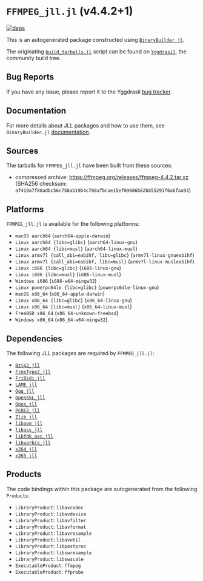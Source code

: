 # `FFMPEG_jll.jl` (v4.4.2+1)

[![deps](https://juliahub.com/docs/FFMPEG_jll/deps.svg)](https://juliahub.com/ui/Packages/FFMPEG_jll/uSD0T?page=2)

This is an autogenerated package constructed using [`BinaryBuilder.jl`](https://github.com/JuliaPackaging/BinaryBuilder.jl).

The originating [`build_tarballs.jl`](https://github.com/JuliaPackaging/Yggdrasil/blob/0d639f67d4c7ab887caac9f084c81459e43c7bba/F/FFMPEG/FFMPEG/build_tarballs.jl) script can be found on [`Yggdrasil`](https://github.com/JuliaPackaging/Yggdrasil/), the community build tree.

## Bug Reports

If you have any issue, please report it to the Yggdrasil [bug tracker](https://github.com/JuliaPackaging/Yggdrasil/issues).

## Documentation

For more details about JLL packages and how to use them, see `BinaryBuilder.jl` [documentation](https://docs.binarybuilder.org/stable/jll/).

## Sources

The tarballs for `FFMPEG_jll.jl` have been built from these sources:

* compressed archive: https://ffmpeg.org/releases/ffmpeg-4.4.2.tar.xz (SHA256 checksum: `af419a7f88adbc56c758ab19b4c708afbcae15ef09606b82b855291f6a6faa93`)

## Platforms

`FFMPEG_jll.jl` is available for the following platforms:

* `macOS aarch64` (`aarch64-apple-darwin`)
* `Linux aarch64 {libc=glibc}` (`aarch64-linux-gnu`)
* `Linux aarch64 {libc=musl}` (`aarch64-linux-musl`)
* `Linux armv7l {call_abi=eabihf, libc=glibc}` (`armv7l-linux-gnueabihf`)
* `Linux armv7l {call_abi=eabihf, libc=musl}` (`armv7l-linux-musleabihf`)
* `Linux i686 {libc=glibc}` (`i686-linux-gnu`)
* `Linux i686 {libc=musl}` (`i686-linux-musl`)
* `Windows i686` (`i686-w64-mingw32`)
* `Linux powerpc64le {libc=glibc}` (`powerpc64le-linux-gnu`)
* `macOS x86_64` (`x86_64-apple-darwin`)
* `Linux x86_64 {libc=glibc}` (`x86_64-linux-gnu`)
* `Linux x86_64 {libc=musl}` (`x86_64-linux-musl`)
* `FreeBSD x86_64` (`x86_64-unknown-freebsd`)
* `Windows x86_64` (`x86_64-w64-mingw32`)

## Dependencies

The following JLL packages are required by `FFMPEG_jll.jl`:

* [`Bzip2_jll`](https://github.com/JuliaBinaryWrappers/Bzip2_jll.jl)
* [`FreeType2_jll`](https://github.com/JuliaBinaryWrappers/FreeType2_jll.jl)
* [`FriBidi_jll`](https://github.com/JuliaBinaryWrappers/FriBidi_jll.jl)
* [`LAME_jll`](https://github.com/JuliaBinaryWrappers/LAME_jll.jl)
* [`Ogg_jll`](https://github.com/JuliaBinaryWrappers/Ogg_jll.jl)
* [`OpenSSL_jll`](https://github.com/JuliaBinaryWrappers/OpenSSL_jll.jl)
* [`Opus_jll`](https://github.com/JuliaBinaryWrappers/Opus_jll.jl)
* [`PCRE2_jll`](https://github.com/JuliaBinaryWrappers/PCRE2_jll.jl)
* [`Zlib_jll`](https://github.com/JuliaBinaryWrappers/Zlib_jll.jl)
* [`libaom_jll`](https://github.com/JuliaBinaryWrappers/libaom_jll.jl)
* [`libass_jll`](https://github.com/JuliaBinaryWrappers/libass_jll.jl)
* [`libfdk_aac_jll`](https://github.com/JuliaBinaryWrappers/libfdk_aac_jll.jl)
* [`libvorbis_jll`](https://github.com/JuliaBinaryWrappers/libvorbis_jll.jl)
* [`x264_jll`](https://github.com/JuliaBinaryWrappers/x264_jll.jl)
* [`x265_jll`](https://github.com/JuliaBinaryWrappers/x265_jll.jl)

## Products

The code bindings within this package are autogenerated from the following `Products`:

* `LibraryProduct`: `libavcodec`
* `LibraryProduct`: `libavdevice`
* `LibraryProduct`: `libavfilter`
* `LibraryProduct`: `libavformat`
* `LibraryProduct`: `libavresample`
* `LibraryProduct`: `libavutil`
* `LibraryProduct`: `libpostproc`
* `LibraryProduct`: `libswresample`
* `LibraryProduct`: `libswscale`
* `ExecutableProduct`: `ffmpeg`
* `ExecutableProduct`: `ffprobe`

